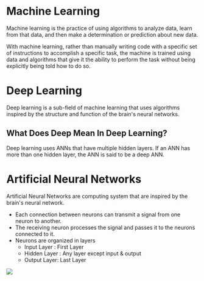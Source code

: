 # Machine Learning
Machine learning is the practice of using algorithms to analyze data, learn from that data, and then make a determination or prediction about new data.

With machine learning, rather than manually writing code with a specific set of instructions to accomplish a specific task, the machine is trained using data and algorithms that give it the ability to perform the task without being explicitly being told how to do so.

# Deep Learning
Deep learning is a sub-field of machine learning that uses algorithms inspired by the structure and function of the brain's neural networks.

## What Does Deep Mean In Deep Learning?
Deep learning uses ANNs that have multiple hidden layers. If an ANN has more than one hidden layer, the ANN is said to be a deep ANN.

# Artificial Neural Networks
Artificial Neural Networks are computing system that are inspired by the brain's neural network.
 
* Each connection between neurons can transmit a signal from one neuron to another.
* The receiving neuron processes the signal and passes it to the neurons connected to it.
* Neurons are organized in layers
    * Input Layer : First Layer
    * Hidden Layer : Any layer except input & output
    * Output Layer: Last Layer

![](https://images.squarespace-cdn.com/content/v1/5ccb715016b640627a1c2782/1586907440135-6INS2V3VS31ICY3TNUIW/ke17ZwdGBToddI8pDm48kM7Hgu4An2PrL1s4UDY39G9Zw-zPPgdn4jUwVcJE1ZvWQUxwkmyExglNqGp0IvTJZUJFbgE-7XRK3dMEBRBhUpx5oYpcWMdEWaE157hoW4SYC3z6-VoWT_OzIRri0cyZi4HUF7pvRu4VWIc2CHVp6pQ/ai-artificial-neural-network-alex-castrounis.png)